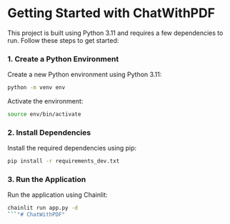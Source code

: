 # Getting Started with ChatWithPDF


This project is built using Python 3.11 and requires a few dependencies to run. Follow these steps to get started:



### 1. Create a Python Environment

Create a new Python environment using Python 3.11:

```bash
python -m venv env
```

Activate the environment:

```bash
source env/bin/activate
```

### 2. Install Dependencies

Install the required dependencies using pip:

```bash
pip install -r requirements_dev.txt
```


### 3. Run the Application

Run the application using Chainlit:

```bash
chainlit run app.py -d
```"# ChatWithPDF" 
